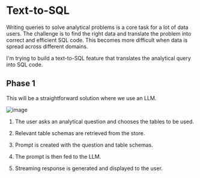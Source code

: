 # Text-to-SQL

Writing queries to solve analytical problems is a core task for a lot of data users. The challenge is to find the right data and translate the problem into correct and efficient SQL code. This becomes more difficult when data is spread across different domains. 

I'm trying to build a text-to-SQL feature that translates the analytical query into SQL code.

## Phase 1

This will be a straightforward solution where we use an LLM.

![image](https://github.com/aniket-mish/text-to-sql/assets/71699313/8cf26d31-d56d-4389-a4aa-01f0d600544d)

1. The user asks an analytical question and chooses the tables to be used.

2. Relevant table schemas are retrieved from the store.

3. Prompt is created with the question and table schemas.

4. The prompt is then fed to the LLM.

5. Streaming response is generated and displayed to the user.
